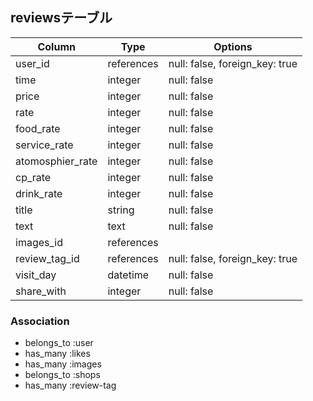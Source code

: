 ## reviewsテーブル

|Column|Type|Options|
|------|----|-------|
|user_id|references|null: false, foreign_key: true|
|time|integer|null: false|
|price|integer|null: false|
|rate |integer|null: false|
|food_rate |integer|null: false|
|service_rate|integer|null: false|
|atomosphier_rate|integer|null: false|
|cp_rate|integer|null: false|
|drink_rate|integer|null: false|
|title|string|null: false|
|text|text|null: false|
|images_id|references||
|review_tag_id|references|null: false, foreign_key: true|
|visit_day|datetime|null: false|
|share_with|integer|null: false|

### Association
- belongs_to :user
- has_many :likes
- has_many :images
- belongs_to :shops
- has_many :review-tag
